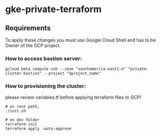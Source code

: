# gke-private-terraform

## Requirements
To apply these changes you must use Google Cloud Shell and has to be Owner of the GCP project. 

### How to access bastion server:
`gcloud beta compute ssh --zone "southamerica-east1-a" "private-cluster-bastion" --project "$project_name"`

### How to provisioning the cluster:

please review variables.tf before applying terraform files to GCP!

```
# on root path, 
./init.sh

# on dev folder
terraform init
terraform apply -auto-approve
```
